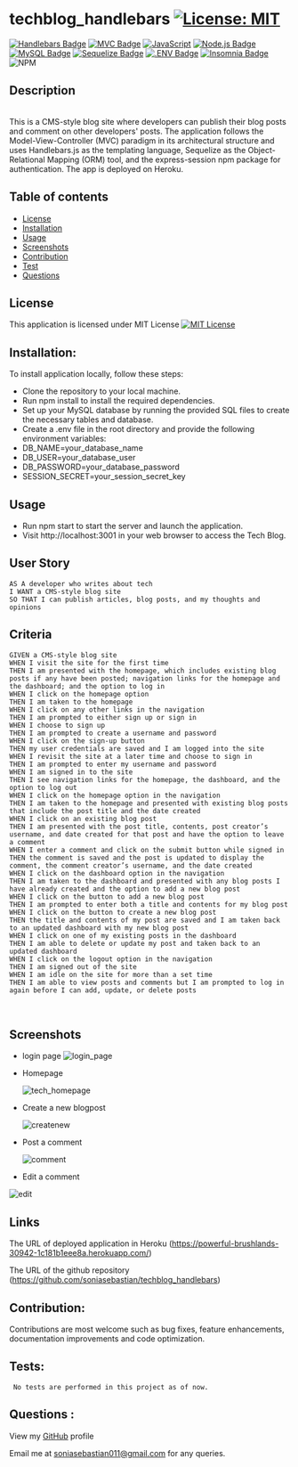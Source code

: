 # techblog_handlebars [![License: MIT](https://img.shields.io/badge/License-MIT-yellow.svg)](https://opensource.org/licenses/MIT)

[![Handlebars Badge](https://img.shields.io/badge/Handlebars-F0772B?logo=handlebars&logoColor=fff&style=flat)](https://handlebarsjs.com/)
[![MVC Badge](https://img.shields.io/badge/MVC-FF5733?style=flat)](https://en.wikipedia.org/wiki/Model%E2%80%93view%E2%80%93controller)
[![JavaScript](https://img.shields.io/badge/JavaScript-ES6-yellow.svg)](https://www.ecma-international.org/ecma-262/)
[![Node.js Badge](https://img.shields.io/badge/Node.js-393?logo=nodedotjs&logoColor=fff&style=flat)](https://nodejs.org/en)
[![MySQL Badge](https://img.shields.io/badge/MySQL-4479A1?logo=mysql&logoColor=fff&style=flat)](https://www.npmjs.com/package/mysql2)
[![Sequelize Badge](https://img.shields.io/badge/Sequelize-52B0E7?logo=sequelize&logoColor=fff&style=flat)](https://sequelize.org/docs/v6/)
[![.ENV Badge](https://img.shields.io/badge/.ENV-ECD53F?logo=dotenv&logoColor=000&style=flat)](https://www.npmjs.com/package/dotenv)
[![Insomnia Badge](https://img.shields.io/badge/Insomnia-4000BF?logo=insomnia&logoColor=fff&style=flat)](https://insomnia.rest/)
![NPM](https://img.shields.io/badge/NPM-%23CB3837.svg?style=for-the-badge&logo=npm&logoColor=white)
 

## Description
<br>
This is a CMS-style blog site where developers can publish their blog posts and comment on other developers' posts. The application follows the Model-View-Controller (MVC) paradigm in its architectural structure and uses Handlebars.js as the templating language, Sequelize as the Object-Relational Mapping (ORM) tool, and the express-session npm package for authentication. The app is deployed on Heroku.
<br>


## Table of contents
- [License](#License)
- [Installation](#Installation)
- [Usage](#Usage)
- [Screenshots](#Screenshots)
- [Contribution](#Contribution)
- [Test](#Test) 
- [Questions](#Questions)


## License 
This application is licensed under MIT License
[![MIT License](https://img.shields.io/badge/License-MIT-blue.svg)](https://opensource.org/licenses/MIT)

## Installation:
To install application locally, follow these steps:

* Clone the repository to your local machine.
* Run npm install to install the required dependencies.
* Set up your MySQL database by running the provided SQL files to create the necessary tables and database.
* Create a .env file in the root directory and provide the following environment variables:
* DB_NAME=your_database_name
* DB_USER=your_database_user
* DB_PASSWORD=your_database_password
* SESSION_SECRET=your_session_secret_key

## Usage
* Run npm start to start the server and launch the application.
* Visit http://localhost:3001 in your web browser to access the Tech Blog.

## User Story
```
AS A developer who writes about tech
I WANT a CMS-style blog site
SO THAT I can publish articles, blog posts, and my thoughts and opinions
```
## Criteria
```
GIVEN a CMS-style blog site
WHEN I visit the site for the first time
THEN I am presented with the homepage, which includes existing blog posts if any have been posted; navigation links for the homepage and the dashboard; and the option to log in
WHEN I click on the homepage option
THEN I am taken to the homepage
WHEN I click on any other links in the navigation
THEN I am prompted to either sign up or sign in
WHEN I choose to sign up
THEN I am prompted to create a username and password
WHEN I click on the sign-up button
THEN my user credentials are saved and I am logged into the site
WHEN I revisit the site at a later time and choose to sign in
THEN I am prompted to enter my username and password
WHEN I am signed in to the site
THEN I see navigation links for the homepage, the dashboard, and the option to log out
WHEN I click on the homepage option in the navigation
THEN I am taken to the homepage and presented with existing blog posts that include the post title and the date created
WHEN I click on an existing blog post
THEN I am presented with the post title, contents, post creator’s username, and date created for that post and have the option to leave a comment
WHEN I enter a comment and click on the submit button while signed in
THEN the comment is saved and the post is updated to display the comment, the comment creator’s username, and the date created
WHEN I click on the dashboard option in the navigation
THEN I am taken to the dashboard and presented with any blog posts I have already created and the option to add a new blog post
WHEN I click on the button to add a new blog post
THEN I am prompted to enter both a title and contents for my blog post
WHEN I click on the button to create a new blog post
THEN the title and contents of my post are saved and I am taken back to an updated dashboard with my new blog post
WHEN I click on one of my existing posts in the dashboard
THEN I am able to delete or update my post and taken back to an updated dashboard
WHEN I click on the logout option in the navigation
THEN I am signed out of the site
WHEN I am idle on the site for more than a set time
THEN I am able to view posts and comments but I am prompted to log in again before I can add, update, or delete posts
```
<br>



## Screenshots
* login page
  ![login_page](https://github.com/soniasebastian/techblog_handlebars/assets/130253087/f58b121c-2211-4f74-9616-344eb30fa230)



  
* Homepage

  
  ![tech_homepage](https://github.com/soniasebastian/techblog_handlebars/assets/130253087/a3a8cbd3-4811-4495-bc0a-7ebc81ca3ed6)





* Create a new blogpost

  
  ![createnew](https://github.com/soniasebastian/techblog_handlebars/assets/130253087/c60009a5-f254-4e9f-bcdf-63c2ed12cd4d)



  
* Post a comment

  
  ![comment](https://github.com/soniasebastian/techblog_handlebars/assets/130253087/39927015-0bbb-4c60-81aa-bc0031e06c65)




  
* Edit a comment

  
 ![edit](https://github.com/soniasebastian/techblog_handlebars/assets/130253087/1a2a1ac0-e7a1-4974-9383-f1bd16379d01)








## Links
The URL of deployed application in Heroku (https://powerful-brushlands-30942-1c181b1eee8a.herokuapp.com/)


The URL of the github repository (https://github.com/soniasebastian/techblog_handlebars)


## Contribution:
   Contributions are most welcome such as bug fixes, feature enhancements, documentation improvements and code optimization.

## Tests: 
     No tests are performed in this project as of now.

## Questions :
  View my [GitHub](https://github.com/soniasebastian) profile

  Email me at soniasebastian011@gmail.com for any queries.






